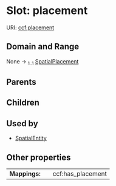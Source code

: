 
# Slot: placement



URI: [ccf:placement](http://purl.org/ccf/placement)


## Domain and Range

None &#8594;  <sub>1..1</sub> [SpatialPlacement](SpatialPlacement.md)

## Parents


## Children


## Used by

 * [SpatialEntity](SpatialEntity.md)

## Other properties

|  |  |  |
| --- | --- | --- |
| **Mappings:** | | ccf:has_placement |